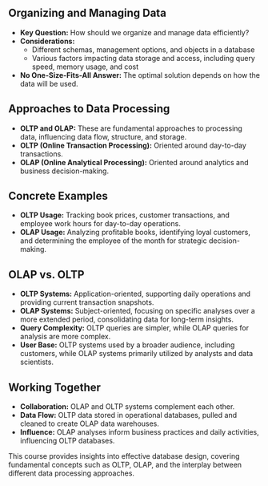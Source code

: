 ## Organizing and Managing Data
- **Key Question:** How should we organize and manage data efficiently?
- **Considerations:**
  - Different schemas, management options, and objects in a database
  - Various factors impacting data storage and access, including query speed, memory usage, and cost
- **No One-Size-Fits-All Answer:** The optimal solution depends on how the data will be used.

## Approaches to Data Processing
- **OLTP and OLAP:** These are fundamental approaches to processing data, influencing data flow, structure, and storage.
- **OLTP (Online Transaction Processing):** Oriented around day-to-day transactions.
- **OLAP (Online Analytical Processing):** Oriented around analytics and business decision-making.

## Concrete Examples
- **OLTP Usage:** Tracking book prices, customer transactions, and employee work hours for day-to-day operations.
- **OLAP Usage:** Analyzing profitable books, identifying loyal customers, and determining the employee of the month for strategic decision-making.

## OLAP vs. OLTP
- **OLTP Systems:** Application-oriented, supporting daily operations and providing current transaction snapshots.
- **OLAP Systems:** Subject-oriented, focusing on specific analyses over a more extended period, consolidating data for long-term insights.
- **Query Complexity:** OLTP queries are simpler, while OLAP queries for analysis are more complex.
- **User Base:** OLTP systems used by a broader audience, including customers, while OLAP systems primarily utilized by analysts and data scientists.

## Working Together
- **Collaboration:** OLAP and OLTP systems complement each other.
- **Data Flow:** OLTP data stored in operational databases, pulled and cleaned to create OLAP data warehouses.
- **Influence:** OLAP analyses inform business practices and daily activities, influencing OLTP databases.

This course provides insights into effective database design, covering fundamental concepts such as OLTP, OLAP, and the interplay between different data processing approaches.
